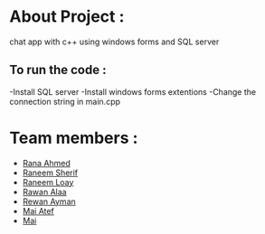 # About Project :
chat app with c++ using windows forms and SQL server


## To run the code :
-Install SQL server
-Install windows forms extentions
-Change the connection string in main.cpp


# Team members :
- [Rana Ahmed](https://github.com/RanaAhmed2022)
- [Raneem Sherif](https://github.com/Raneeml)
- [Raneem Loay](https://github.com/RaneemLoay)
- [Rawan Alaa](https://github.com/12Rawan) 
- [Rewan Ayman](https://github.com/rewanaa) 
- [Mai Atef](https://github.com/MaiAteff) 
- [Mai ]() 

